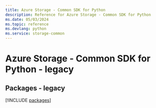```yaml
---
title: Azure Storage - Common SDK for Python
description: Reference for Azure Storage - Common SDK for Python
ms.date: 05/03/2024
ms.topic: reference
ms.devlang: python
ms.service: storage-common
---
```

# Azure Storage - Common SDK for Python - legacy
## Packages - legacy
[!INCLUDE [packages](storage---common-index.md)]